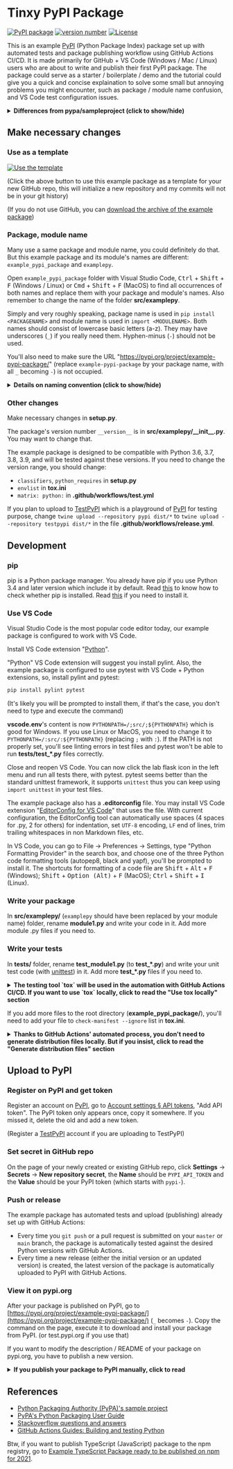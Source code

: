 # Tinxy PyPI Package

[![PyPI package](https://img.shields.io/badge/pip%20install-tinxy-brightgreen)](https://pypi.org/project/tinxy/) [![version number](https://img.shields.io/pypi/v/tinxy?color=green&label=version)](https://github.com/tomchen/tinxy/releases)  [![License](https://img.shields.io/github/license/arevindh/tinxy)](https://github.com/arevindh/tinxy/blob/main/LICENSE)

This is an example [PyPI](https://pypi.org/) (Python Package Index) package set up with automated tests and package publishing workflow using GitHub Actions CI/CD. It is made primarily for GitHub + VS Code (Windows / Mac / Linux) users who are about to write and publish their first PyPI package. The package could serve as a starter / boilerplate / demo and the tutorial could give you a quick and concise explaination to solve some small but annoying problems you might encounter, such as package / module name confusion, and VS Code test configuration issues.

<details><summary><strong>Differences from pypa/sampleproject (click to show/hide)</strong></summary>

This example package is inspired by / based on the [official sample project pypa/sampleproject](https://github.com/pypa/sampleproject), but this package:

- is a simplified version of pypa/sampleproject (and the [official Python Packaging User Guide](https://packaging.python.org/))
- uses GitHub Actions for both testing and publishing, instead of Travis CI
- is tested when pushing `master` or `main` branch, and is published when create a release
- includes test files in the source distribution
- uses **setup.cfg** for [version single-sourcing](https://packaging.python.org/guides/single-sourcing-package-version/) (setuptools 46.4.0+)
- has **.vscode\settings.json** and **vscode.env** which adds **src/** folder to `PYTHONPATH`, so that test files don't have linting errors and may run with pytest in VS Code
- does not use flake8 for automated linting - it is sometimes too strict and inflexible, you may use pylint locally instead
- has this tutorial that covers everything you need to know in one page. Everything that might not be very useful, is hidden in collapsible sections that you can click to show
- has **[.editorconfig](https://editorconfig.org/#download)** file

</details>

## Make necessary changes

### Use as a template

[![Use the template](https://img.shields.io/static/v1?label=&message=Click%20here%20to%20use%20this%20package%20as%20a%20template%20to%20start%20a%20new%20repo%20on%20GitHub&color=brightgreen&style=for-the-badge)](https://github.com/tomchen/example_pypi_package/generate)

(Click the above button to use this example package as a template for your new GitHub repo, this will initialize a new repository and my commits will not be in your git history)

(If you do not use GitHub, you can [download the archive of the example package](https://github.com/tomchen/example_pypi_package/archive/main.zip))

### Package, module name

Many use a same package and module name, you could definitely do that. But this example package and its module's names are different: `example_pypi_package` and `examplepy`.

Open `example_pypi_package` folder with Visual Studio Code, <kbd>Ctrl</kbd> + <kbd>Shift</kbd> + <kbd>F</kbd> (Windows / Linux) or <kbd>Cmd</kbd> + <kbd>Shift</kbd> + <kbd>F</kbd> (MacOS) to find all occurrences of both names and replace them with your package and module's names. Also remember to change the name of the folder **src/examplepy**.

Simply and very roughly speaking, package name is used in `pip install <PACKAGENAME>` and module name is used in `import <MODULENAME>`. Both names should consist of lowercase basic letters (a-z). They may have underscores (`_`) if you really need them. Hyphen-minus (`-`) should not be used.

You'll also need to make sure the URL "https://pypi.org/project/example-pypi-package/" (replace `example-pypi-package` by your package name, with all `_` becoming `-`) is not occupied.

<details><summary><strong>Details on naming convention (click to show/hide)</strong></summary>

Underscores (`_`) can be used but such use is discouraged. Numbers can be used if the name does not start with a number, but such use is also discouraged.

Name starting with a number and/or containing hyphen-minus (`-`) should not be used: although technically legal, such name causes a lot of trouble − users have to use `importlib` to import it.

Don't be fooled by the URL "[pypi.org/project/example-pypi-package/](https://pypi.org/project/example-pypi-package/)" and the name "example-pypi-package" on pypi.org. pypi.org and pip system convert all `_` to `-` and use the latter on the website / in `pip` command, but the real name is still with `_`, which users should use when importing the package.

There's also [namespace](https://packaging.python.org/guides/packaging-namespace-packages/) to use if you need sub-packages.

</details>

### Other changes

Make necessary changes in **setup.py**.

The package's version number `__version__` is in **src/examplepy/\_\_init\_\_.py**. You may want to change that.

The example package is designed to be compatible with Python 3.6, 3.7, 3.8, 3.9, and will be tested against these versions. If you need to change the version range, you should change:

- `classifiers`, `python_requires` in **setup.py**
- `envlist` in **tox.ini**
- `matrix: python:` in **.github/workflows/test.yml**

If you plan to upload to [TestPyPI](https://test.pypi.org/) which is a playground of [PyPI](https://pypi.org/) for testing purpose, change `twine upload --repository pypi dist/*` to `twine upload --repository testpypi dist/*` in the file **.github/workflows/release.yml**.

## Development

### pip

pip is a Python package manager. You already have pip if you use Python 3.4 and later version which include it by default. Read [this](https://pip.pypa.io/en/stable/installing/#do-i-need-to-install-pip) to know how to check whether pip is installed. Read [this](https://pip.pypa.io/en/stable/installing/#installing-with-get-pip-py) if you need to install it.

### Use VS Code

Visual Studio Code is the most popular code editor today, our example package is configured to work with VS Code.

Install VS Code extension "[Python](https://marketplace.visualstudio.com/items?itemName=ms-python.python)".

"Python" VS Code extension will suggest you install pylint. Also, the example package is configured to use pytest with VS Code + Python extensions, so, install pylint and pytest:

```bash
pip install pylint pytest
```

(It's likely you will be prompted to install them, if that's the case, you don't need to type and execute the command)

**vscode.env**'s content is now `PYTHONPATH=/;src/;${PYTHONPATH}` which is good for Windows. If you use Linux or MacOS, you need to change it to `PYTHONPATH=/:src/:${PYTHONPATH}` (replacing `;` with `:`). If the PATH is not properly set, you'll see linting errors in test files and pytest won't be able to run **tests/test\_\*.py** files correctly.

Close and reopen VS Code. You can now click the lab flask icon in the left menu and run all tests there, with pytest. pytest seems better than the standard unittest framework, it supports `unittest` thus you can keep using `import unittest` in your test files.

The example package also has a **.editorconfig** file. You may install VS Code extension "[EditorConfig for VS Code](https://marketplace.visualstudio.com/items?itemName=EditorConfig.EditorConfig)" that uses the file. With current configuration, the EditorConfig tool can automatically use spaces (4 spaces for .py, 2 for others) for indentation, set `UTF-8` encoding, `LF` end of lines, trim trailing whitespaces in non Markdown files, etc.

In VS Code, you can go to File -> Preferences -> Settings, type "Python Formatting Provider" in the search box, and choose one of the three Python code formatting tools (autopep8, black and yapf), you'll be prompted to install it. The shortcuts for formatting of a code file are <kbd>Shift</kbd> + <kbd>Alt</kbd> + <kbd>F</kbd> (Windows); <kbd>Shift</kbd> + <kbd>Option (Alt)</kbd> + <kbd>F</kbd> (MacOS); <kbd>Ctrl</kbd> + <kbd>Shift</kbd> + <kbd>I</kbd> (Linux).

### Write your package

In **src/examplepy/** (`examplepy` should have been replaced by your module name) folder, rename **module1.py** and write your code in it. Add more module .py files if you need to.

### Write your tests

In **tests/** folder, rename **test_module1.py** (to **test\_\*.py**) and write your unit test code (with [unittest](https://docs.python.org/3/library/unittest.html)) in it. Add more **test\_\*.py** files if you need to.

<details><summary><strong>The testing tool `tox` will be used in the automation with GitHub Actions CI/CD. If you want to use `tox` locally, click to read the "Use tox locally" section</strong></summary>

### Use tox locally

Install tox and run it:

```bash
pip install tox
tox
```

In our configuration, tox runs a check of source distribution using [check-manifest](https://pypi.org/project/check-manifest/) (which requires your repo to be git-initialized (`git init`) and added (`git add .`) at least), setuptools's check, and unit tests using pytest. You don't need to install check-manifest and pytest though, tox will install them in a separate environment.

The automated tests are run against several Python versions, but on your machine, you might be using only one version of Python, if that is Python 3.9, then run:

```bash
tox -e py39
```

</details>

If you add more files to the root directory (**example_pypi_package/**), you'll need to add your file to `check-manifest --ignore` list in **tox.ini**.

<details><summary><strong>Thanks to GitHub Actions' automated process, you don't need to generate distribution files locally. But if you insist, click to read the "Generate distribution files" section</strong></summary>

## Generate distribution files

### Install tools

Install or upgrade `setuptools` and `wheel`:

```bash
python -m pip install --user --upgrade setuptools wheel
```

(If `python3` is the command on your machine, change `python` to `python3` in the above command, or add a line `alias python=python3` to **~/.bashrc** or **~/.bash_aliases** file if you use bash on Linux)

### Generate `dist`

From `example_pypi_package` directory, run the following command, in order to generate production version for source distribution (sdist) in `dist` folder:

```bash
python setup.py sdist bdist_wheel
```

### Install locally

Optionally, you can install dist version of your package locally before uploading to [PyPI](https://pypi.org/) or [TestPyPI](https://test.pypi.org/):

```bash
pip install dist/example_pypi_package-0.1.0.tar.gz
```

(You may need to uninstall existing package first:

```bash
pip uninstall example_pypi_package
```

There may be several installed packages with the same name, so run `pip uninstall` multiple times until it says no more package to remove.)

</details>

## Upload to PyPI

### Register on PyPI and get token

Register an account on [PyPI](https://pypi.org/), go to [Account settings § API tokens](https://pypi.org/manage/account/#api-tokens), "Add API token". The PyPI token only appears once, copy it somewhere. If you missed it, delete the old and add a new token.

(Register a [TestPyPI](https://test.pypi.org/) account if you are uploading to TestPyPI)

### Set secret in GitHub repo

On the page of your newly created or existing GitHub repo, click **Settings** -> **Secrets** -> **New repository secret**, the **Name** should be `PYPI_API_TOKEN` and the **Value** should be your PyPI token (which starts with `pypi-`).

### Push or release

The example package has automated tests and upload (publishing) already set up with GitHub Actions:

- Every time you `git push` or a pull request is submitted on your `master` or `main` branch, the package is automatically tested against the desired Python versions with GitHub Actions.
- Every time a new release (either the initial version or an updated version) is created, the latest version of the package is automatically uploaded to PyPI with GitHub Actions.

### View it on pypi.org

After your package is published on PyPI, go to [https://pypi.org/project/example-pypi-package/](https://pypi.org/project/example-pypi-package/) (`_` becomes `-`). Copy the command on the page, execute it to download and install your package from PyPI. (or test.pypi.org if you use that)

If you want to modify the description / README of your package on pypi.org, you have to publish a new version.

<details><summary><strong>If you publish your package to PyPI manually, click to read</strong></summary>

### Install Twine

Install or upgrade Twine:

```bash
python -m pip install --user --upgrade twine
```

Create a **.pypirc** file in your **$HOME** (**~**) directory, its content should be:

```ini
[pypi]
username = __token__
password = <PyPI token>
```

(Use `[testpypi]` instead of `[pypi]` if you are uploading to [TestPyPI](https://test.pypi.org/))

Replace `<PyPI token>` with your real PyPI token (which starts with `pypi-`).

(if you don't manually create **$HOME/.pypirc**, you will be prompted for a username (which should be `__token__`) and password (which should be your PyPI token) when you run Twine)

### Upload

Run Twine to upload all of the archives under **dist** folder:

```bash
python -m twine upload --repository pypi dist/*
```

(use `testpypi` instead of `pypi` if you are uploading to [TestPyPI](https://test.pypi.org/))

### Update

When you finished developing a newer version of your package, do the following things.

Modify the version number `__version__` in **src\examplepy\_\_init\_\_.py**.

Delete all old versions in **dist**.

Run the following command again to regenerate **dist**:

```bash
python setup.py sdist bdist_wheel
```

Run the following command again to upload **dist**:

```bash
python -m twine upload --repository pypi dist/*
```

(use `testpypi` instead of `pypi` if needed)

</details>

## References

- [Python Packaging Authority (PyPA)'s sample project](https://github.com/pypa/sampleproject)
- [PyPA's Python Packaging User Guide](https://packaging.python.org/tutorials/packaging-projects/)
- [Stackoverflow questions and answers](https://stackoverflow.com/questions/41093648/how-to-test-that-pypi-install-will-work-before-pushing-to-pypi-python)
- [GitHub Actions Guides: Building and testing Python](https://docs.github.com/en/free-pro-team@latest/actions/guides/building-and-testing-python)

Btw, if you want to publish TypeScript (JavaScript) package to the npm registry, go to [Example TypeScript Package ready to be published on npm for 2021](https://github.com/tomchen/example-typescript-package).
